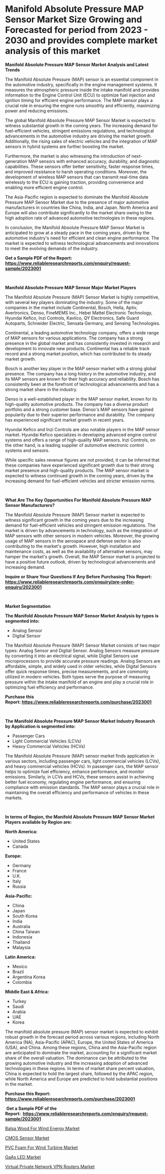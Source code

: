 <p><h1>Manifold Absolute Pressure MAP Sensor Market Size Growing and Forecasted for period from 2023 - 2030 and provides complete market analysis of this market</h1></p><p><strong>Manifold Absolute Pressure MAP Sensor Market Analysis and Latest Trends</strong></p>
<p><p>The Manifold Absolute Pressure (MAP) sensor is an essential component in the automotive industry, specifically in the engine management systems. It measures the atmospheric pressure inside the intake manifold and provides information to the Engine Control Unit (ECU) to optimize fuel injection and ignition timing for efficient engine performance. The MAP sensor plays a crucial role in ensuring the engine runs smoothly and efficiently, maximizing power and reducing emissions.</p><p>The global Manifold Absolute Pressure MAP Sensor Market is expected to witness substantial growth in the coming years. The increasing demand for fuel-efficient vehicles, stringent emissions regulations, and technological advancements in the automotive industry are driving the market growth. Additionally, the rising sales of electric vehicles and the integration of MAP sensors in hybrid systems are further boosting the market.</p><p>Furthermore, the market is also witnessing the introduction of next-generation MAP sensors with enhanced accuracy, durability, and diagnostic capabilities. These sensors offer better sensitivity, faster response times, and improved resistance to harsh operating conditions. Moreover, the development of wireless MAP sensors that can transmit real-time data wirelessly to the ECU is gaining traction, providing convenience and enabling more efficient engine control.</p><p>The Asia-Pacific region is expected to dominate the Manifold Absolute Pressure MAP Sensor Market due to the presence of major automotive manufacturers in countries like China, India, and Japan. North America and Europe will also contribute significantly to the market share owing to the high adoption rate of advanced automotive technologies in these regions.</p><p>In conclusion, the Manifold Absolute Pressure MAP Sensor Market is anticipated to grow at a steady pace in the coming years, driven by the automotive industry's need for efficient and clean engine performance. The market is expected to witness technological advancements and innovations to meet the evolving demands of the industry.</p></p>
<p><strong>Get a Sample PDF of the Report:&nbsp; <a href="https://www.reliableresearchreports.com/enquiry/request-sample/2023001">https://www.reliableresearchreports.com/enquiry/request-sample/2023001</a></strong></p>
<p>&nbsp;</p>
<p><strong>Manifold Absolute Pressure MAP Sensor Major Market Players</strong></p>
<p><p>The Manifold Absolute Pressure (MAP) Sensor Market is highly competitive, with several key players dominating the industry. Some of the major companies in the market include Continental, Bosch, Hella, Aptiv, Avertronics, Denso, FineMEMS Inc., Hebei Mattel Electronic Technology, Hyundai Kefico, Inzi Controls, Kavlico, QY Electronics, Safe Guard Autoparts, Schneider Electric, Sensata Germany, and Sensing Technologies.</p><p>Continental, a leading automotive technology company, offers a wide range of MAP sensors for various applications. The company has a strong presence in the global market and has consistently invested in research and development to innovate new products. Continental has a reliable track record and a strong market position, which has contributed to its steady market growth.</p><p>Bosch is another key player in the MAP sensor market with a strong global presence. The company has a long history in the automotive industry, and its MAP sensors are known for their high accuracy and reliability. Bosch has consistently been at the forefront of technological advancements and has a strong market share in the industry.</p><p>Denso is a well-established player in the MAP sensor market, known for its high-quality automotive products. The company has a diverse product portfolio and a strong customer base. Denso's MAP sensors have gained popularity due to their superior performance and durability. The company has experienced significant market growth in recent years.</p><p>Hyundai Kefico and Inzi Controls are also notable players in the MAP sensor market. Hyundai Kefico specializes in developing advanced engine control systems and offers a range of high-quality MAP sensors. Inzi Controls, on the other hand, is a leading supplier of automotive electronic control systems and sensors.</p><p>While specific sales revenue figures are not provided, it can be inferred that these companies have experienced significant growth due to their strong market presence and high-quality products. The MAP sensor market is expected to witness continued growth in the coming years, driven by the increasing demand for fuel-efficient vehicles and stricter emission norms.</p></p>
<p>&nbsp;</p>
<p><strong>What Are The Key Opportunities For Manifold Absolute Pressure MAP Sensor Manufacturers?</strong></p>
<p><p>The Manifold Absolute Pressure (MAP) Sensor market is expected to witness significant growth in the coming years due to the increasing demand for fuel-efficient vehicles and stringent emission regulations. The market is driven by advancements in technology, such as the integration of MAP sensors with other sensors in modern vehicles. Moreover, the growing usage of MAP sensors in the aerospace and defense sector is also contributing to the market's growth. However, high installation and maintenance costs, as well as the availability of alternative sensors, may hamper the market's growth. Overall, the MAP Sensor market is projected to have a positive future outlook, driven by technological advancements and increasing demand.</p></p>
<p><strong>Inquire or Share Your Questions If Any Before Purchasing This Report: <a href="https://www.reliableresearchreports.com/enquiry/pre-order-enquiry/2023001">https://www.reliableresearchreports.com/enquiry/pre-order-enquiry/2023001</a></strong></p>
<p>&nbsp;</p>
<p><strong>Market Segmentation</strong></p>
<p><strong>The Manifold Absolute Pressure MAP Sensor Market Analysis by types is segmented into:</strong></p>
<p><ul><li>Analog Sensor</li><li>Digital Sensor</li></ul></p>
<p><p>The Manifold Absolute Pressure (MAP) Sensor Market consists of two major types: Analog Sensor and Digital Sensor. Analog Sensors measure pressure by converting it into an electrical signal, while Digital Sensors use microprocessors to provide accurate pressure readings. Analog Sensors are affordable, simple, and widely used in older vehicles, while Digital Sensors offer quick response times, precise measurements, and are commonly utilized in modern vehicles. Both types serve the purpose of measuring pressure within the intake manifold of an engine and play a crucial role in optimizing fuel efficiency and performance.</p></p>
<p><strong>Purchase this Report:&nbsp;<a href="https://www.reliableresearchreports.com/purchase/2023001">https://www.reliableresearchreports.com/purchase/2023001</a></strong></p>
<p>&nbsp;</p>
<p><strong>The Manifold Absolute Pressure MAP Sensor Market Industry Research by Application is segmented into:</strong></p>
<p><ul><li>Passenger Cars</li><li>Light Commercial Vehicles (LCVs)</li><li>Heavy Commercial Vehicles (HCVs)</li></ul></p>
<p><p>The Manifold Absolute Pressure (MAP) sensor market finds application in various sectors, including passenger cars, light commercial vehicles (LCVs), and heavy commercial vehicles (HCVs). In passenger cars, the MAP sensor helps to optimize fuel efficiency, enhance performance, and monitor emissions. Similarly, in LCVs and HCVs, these sensors assist in achieving better fuel economy, regulating engine performance, and ensuring compliance with emission standards. The MAP sensor plays a crucial role in maintaining the overall efficiency and performance of vehicles in these markets.</p></p>
<p>&nbsp;</p>
<p><strong>In terms of Region, the Manifold Absolute Pressure MAP Sensor Market Players available by Region are:</strong></p>
<p>
    <p> <strong> North America: </strong>
        <ul>
            <li>United States</li>
            <li>Canada</li>
        </ul>
        </p> 
    <p> <strong> Europe: </strong>
        <ul>
            <li>Germany</li>
            <li>France</li>
            <li>U.K.</li>
            <li>Italy</li>
            <li>Russia</li>
        </ul>
        </p> 
    <p> <strong> Asia-Pacific: </strong>
        <ul>
            <li>China</li>
            <li>Japan</li>
            <li>South Korea</li>
            <li>India</li>
            <li>Australia</li>
            <li>China Taiwan</li>
            <li>Indonesia</li>
            <li>Thailand</li>
            <li>Malaysia</li>
        </ul>
        </p> 
    <p> <strong> Latin America: </strong>
        <ul>
            <li>Mexico</li>
            <li>Brazil</li>
            <li>Argentina Korea</li>
            <li>Colombia</li>
        </ul>
        </p> 
    <p> <strong> Middle East & Africa: </strong>
        <ul>
            <li>Turkey</li>
            <li>Saudi</li>
            <li>Arabia</li>
            <li>UAE</li>
            <li>Korea</li>
        </ul>
    </p>
    </p>
<p><p>The manifold absolute pressure (MAP) sensor market is expected to exhibit robust growth in the forecast period across various regions, including North America (NA), Asia-Pacific (APAC), Europe, the United States of America (USA), and China. Among these regions, China and the Asia-Pacific region are anticipated to dominate the market, accounting for a significant market share of the overall valuation. The dominance can be attributed to the growing automotive industry and the increasing adoption of advanced technologies in these regions. In terms of market share percent valuation, China is expected to hold the largest share, followed by the APAC region, while North America and Europe are predicted to hold substantial positions in the market.</p></p>
<p><strong>Purchase this Report: <a href="https://www.reliableresearchreports.com/purchase/2023001">https://www.reliableresearchreports.com/purchase/2023001</a></strong></p>
<p>&nbsp;<strong>Get a Sample PDF of the Report:&nbsp;&nbsp;<a href="https://www.reliableresearchreports.com/enquiry/request-sample/2023001">https://www.reliableresearchreports.com/enquiry/request-sample/2023001</a></strong></p>
<p><strong></strong></p>
<p><p><a href="https://medium.com/@kimzemlak1955/balsa-wood-for-wind-energy-market-analysis-its-cagr-market-segmentation-and-global-industry-d812c285d2a7">Balsa Wood For Wind Energy Market</a></p><p><a href="https://www.linkedin.com/pulse/cmos-sensor-market-size-share-amp-trends-analysis-zraje/">CMOS Sensor Market</a></p><p><a href="https://medium.com/@tobyyundt2023/pvc-foam-for-wind-turbine-nbsp-market-focuses-on-market-share-size-and-projected-forecast-till-0810c9f96b49">PVC Foam For Wind Turbine Market</a></p><p><a href="https://www.linkedin.com/pulse/decoding-gaas-led-market-deep-dive-latest-trends-segmentation-ssmhf/">GaAs LED Market</a></p><p><a href="https://github.com/sofayahoo2023/Market-Research-Report-List-1/blob/main/virtual-private-network-vpn-routers-market.md">Virtual Private Network VPN Routers Market</a></p></p>